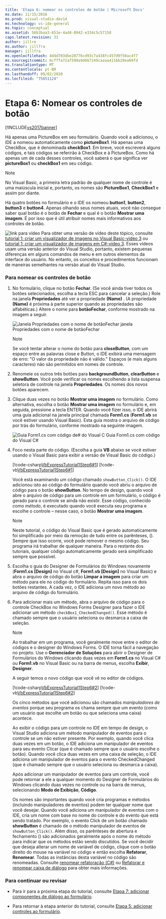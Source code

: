 ```yaml
---
title: 'Etapa 6: nomear os controles de botão | Microsoft Docs'
ms.date: 11/15/2016
ms.prod: visual-studio-dev14
ms.technology: vs-ide-general
ms.topic: conceptual
ms.assetid: 56b3baa3-651e-4ad4-8942-e334c5c57158
caps.latest.revision: 31
author: jillre
ms.author: jillfra
manager: jillfra
ms.openlocfilehash: 4d4d703dbe28776cd93c7a438fc457d9f50ac4f7
ms.sourcegitcommit: 6cfffa72af599a9d667249caaaa411bb28ea69fd
ms.translationtype: MT
ms.contentlocale: pt-BR
ms.lasthandoff: 09/02/2020
ms.locfileid: "75851124"
---
```

# <a name="step-6-name-your-button-controls"></a>Etapa 6: Nomear os controles de botão
[!INCLUDE[vs2017banner](../includes/vs2017banner.md)]

Há apenas uma PictureBox em seu formulário. Quando você a adicionou, o IDE a nomeou automaticamente como **pictureBox1**. Há apenas uma CheckBox, que é denominada **checkBox1**. Em breve, você escreverá alguns códigos, e tais códigos se referirão à CheckBox e à PictureBox. Como há apenas um de cada desses controles, você saberá o que significa ver **pictureBox1** ou **checkBox1** em seu código.

> [!NOTE]
> No Visual Basic, a primeira letra padrão de qualquer nome de controle é uma maiúscula inicial e, portanto, os nomes são **PictureBox1**, **CheckBox1** e assim por diante.

 Há quatro botões no formulário e o IDE os nomeou **button1**, **button2**, **button3** e **button4**. Apenas olhando seus nomes atuais, você não consegue saber qual botão é o botão de **Fechar** e qual é o botão **Mostrar uma imagem**. É por isso que é útil atribuir nomes mais informativos aos controles de botão.

 ![link para vídeo](../data-tools/media/playvideo.gif "PlayVideo") Para obter uma versão de vídeo deste tópico, consulte [tutorial 1: criar um visualizador de imagens no Visual Basic-video 3](https://msdn.microsoft.com/vbasic/gg315354.aspx) ou [tutorial 1: criar um visualizador de imagens em C#-vídeo 3](https://msdn.microsoft.com/vcsharp/gg278411.aspx). Esses vídeos usam uma versão anterior do Visual Studio, portanto, existem pequenas diferenças em alguns comandos de menu e em outros elementos da interface do usuário. No entanto, os conceitos e procedimentos funcionam de maneiras semelhantes na versão atual do Visual Studio.

### <a name="to-name-your-button-controls"></a>Para nomear os controles de botão

1. No formulário, clique no botão **Fechar**. (Se você ainda tiver todos os botões selecionados, escolha a tecla ESC para cancelar a seleção.) Role na janela **Propriedades** até ver a propriedade **(Name)** . (A propriedade **(Name)** é próxima à parte superior quando as propriedades são alfabéticas.) Altere o nome para **botãoFechar**, conforme mostrado na imagem a seguir.

     ![Janela Propriedades com o nome de botãoFechar](../ide/media/express-setnameproperty.png "Express_SetNameProperty") janela Propriedades com o nome de botãoFechar

    > [!NOTE]
    > Se você tentar alterar o nome do botão para **closeButton**, com um espaço entre as palavras close e Button, o IDE exibirá uma mensagem de erro: "O valor da propriedade não é válido." Espaços (e mais alguns caracteres) não são permitidos em nomes de controle.

2. Renomeie os outros três botões para **backgroundButton**, **clearButton** e **showButton**. Você pode verificar os nomes escolhendo a lista suspensa seletora de controle na janela **Propriedades**. Os nomes dos novos botões aparecem.

3. Clique duas vezes no botão **Mostrar uma imagem** no formulário. Como alternativa, escolha o botão **Mostrar uma imagem** no formulário e, em seguida, pressione a tecla ENTER. Quando você fizer isso, o IDE abrirá uma guia adicional na janela principal chamada **Form1.cs** (**Form1.vb** se você estiver usando Visual Basic). Esta guia mostra o arquivo de código por trás do formulário, conforme mostrado na seguinte imagem.

     ![Guia Form1.cs com código de&#35; do Visual C](../ide/media/express-showbuttoncode.png "Express_ShowButtonCode") Guia Form1.cs com código do Visual C#

4. Foco nesta parte do código. (Escolha a guia **VB** abaixo se você estiver usando o Visual Basic para exibir a versão de Visual Basic do código.)

     [!code-csharp[VbExpressTutorial1Step6#1](../snippets/csharp/VS_Snippets_VBCSharp/vbexpresstutorial1step6/cs/form1.cs#1)]
     [!code-vb[VbExpressTutorial1Step6#1](../snippets/visualbasic/VS_Snippets_VBCSharp/vbexpresstutorial1step6/vb/form1.vb#1)]

     Você está examinando um código chamado `showButton_Click()`. O IDE adicionou isto ao código do formulário quando você abriu o arquivo de código para o botão **showButton**. No tempo de design, quando você abre o arquivo de código para um controle em um formulário, o código é gerado para o controle se ainda não existir. Esse código, conhecido como *método*, é executado quando você executa seu programa e escolhe o controle – nesse caso, o botão **Mostrar uma imagem**.

    > [!NOTE]
    > Neste tutorial, o código do Visual Basic que é gerado automaticamente foi simplificado por meio da remoção de tudo entre os parênteses, (). Sempre que isso ocorre, você pode remover o mesmo código. Seu programa irá trabalhar de qualquer maneira. Para o restante dos tutoriais, qualquer código automaticamente gerado será simplificado sempre que possível.

5. Escolha o guia do Designer de Formulários do Windows novamente (**Form1.cs [Design]** no Visual c#, **Form1.vb [Design]** no Visual Basic) e abra o arquivo de código do botão **Limpar a imagem** para criar um método para ele no código do formulário. Repita isso para os dois botões restantes. A cada vez, o IDE adiciona um novo método ao arquivo de código do formulário.

6. Para adicionar mais um método, abra o arquivo de código para o controle CheckBox no Windows Forms Designer para fazer o IDE adicionar um método `checkBox1_CheckedChanged()`. Esse método é chamado sempre que o usuário seleciona ou desmarca a caixa de seleção.

    > [!NOTE]
    > Ao trabalhar em um programa, você geralmente move entre o editor de códigos e o designer do Windows Forms. O IDE torna fácil a navegação no projeto. Use o **Gerenciador de Soluções** para abrir o Designer de Formulários do Windows clicando duas vezes em **Form1.cs** no Visual C# ou **Form1.vb** no Visual Basic ou na barra de menus, escolha **Exibir**, **Designer**.

     A seguir temos o novo código que você vê no editor de códigos.

     [!code-csharp[VbExpressTutorial1Step6#2](../snippets/csharp/VS_Snippets_VBCSharp/vbexpresstutorial1step6/cs/form1.cs#2)]
     [!code-vb[VbExpressTutorial1Step6#2](../snippets/visualbasic/VS_Snippets_VBCSharp/vbexpresstutorial1step6/vb/form1.vb#2)]

     Os cinco métodos que você adicionou são chamados *manipuladores de eventos* porque seu programa os chama sempre que um evento (como um usuário que escolhe um botão ou que seleciona uma caixa) acontece.

     Ao exibir o código para um controle no IDE em tempo de design, o Visual Studio adiciona um método manipulador de eventos para o controle se um não estiver presente. Por exemplo, quando você clica duas vezes em um botão, o IDE adiciona um manipulador de eventos para seu evento Clicar (que é chamado sempre que o usuário escolhe o botão). Quando você clica duas vezes em uma caixa de seleção, o IDE adiciona um manipulador de eventos para o evento CheckedChanged (que é chamado sempre que o usuário seleciona ou desmarca a caixa).

     Após adicionar um manipulador de eventos para um controle, você pode retornar a ele a qualquer momento do Designer de Formulários do Windows clicando duas vezes no controle ou na barra de menus, selecionando **Modo de Exibição**, **Código**.

     Os nomes são importantes quando você cria programas e métodos (incluindo manipuladores de eventos) podem ter qualquer nome que você desejar. Quando você adiciona um manipulador de eventos com o IDE, cria um nome com base no nome do controle e do evento que está sendo tratado. Por exemplo, o evento Click de um botão chamado **showButton** é chamado de o método manipulador de eventos de `showButton_Click()`. Além disso, os parênteses de abertura e fechamento () são adicionados geralmente após o nome do método para indicar que os métodos estão sendo discutidos. Se você decidir que deseja alterar um nome de variável de código, clique com o botão direito do mouse na variável no código e então escolha **Refatorar**, **Renomear**. Todas as instâncias desta variável no código são renomeadas. Consulte [renomear refatoração (C#)](../csharp-ide/rename-refactoring-csharp.md) ou [Refatorar e renomear caixa de diálogo](https://msdn.microsoft.com/library/001d2d81-9bb6-4e8e-ae3a-20c0daaa3959) para obter mais informações.

### <a name="to-continue-or-review"></a>Para continuar ou revisar

- Para ir para a próxima etapa do tutorial, consulte [Etapa 7: adicionar componentes de diálogo ao formulário](../ide/step-7-add-dialog-components-to-your-form.md).

- Para retornar à etapa anterior do tutorial, consulte [Etapa 5: adicionar controles ao formulário](../ide/step-5-add-controls-to-your-form.md).
